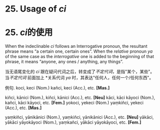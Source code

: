 # **25. Usage of** *ci* 
# 25. *ci***的使用**

When the indeclinable *ci* follows an Interrogative pronoun, the resultant phrase 
means “a certain one, certain ones”. When the *relative* pronoun *ya* of the same case as 
the *interrogative* one is added to the beginning of that phrase, it means “anyone, any 
ones / anything, any things”.

当无语尾变化的 *ci* 跟在疑问代词之后，转变成了*不定代词*，是指"某个，某些"。当*不定代词* 前面加上 *关系代词 *ya* 时，其表达"任何人，任何一个/任何东西"。

 例句. koci, keci (Nom.) kañci, keci (Acc.), etc. **[Mas.]** 
 
 kiñci, kānici (Nom.), kiñci, kānici (Acc.), etc. **[Neu]** 
 kāci, kāci kāyoci (Nom.), kañci, kāci kāyoci, etc. **[Fem.]** 
 yokoci, yekeci (Nom.) yaṃkiñci, yekeci (Acc.), etc. **[Mas.]** 
 
 yaṃkiñci, yānikānici (Nom.), yaṃkiñci, yānikānici (Acc.), etc. **[Neu]** 
 yākāci, yākāci yāyokāyoci (Nom.), yaṃkañci, yākāci yāyokāyoci, etc. **[Fem.]** 